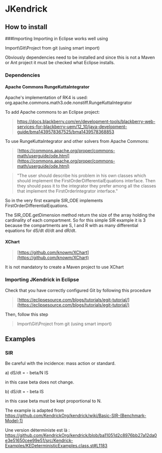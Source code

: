# JKendrick

## How to install
###Importing
Importing in Eclipse works well using 

Import\Git\Project from git (using smart import)

Obviously dependencies need to be installed and since this is not a Maven or Ant project it must be checked what Eclipse installs.

### Dependencies 

#### Apache Commons RungeKuttaIntegrator

Apache's implementation of RK4 is used: org.apache.commons.math3.ode.nonstiff.RungeKuttaIntegrator

To add Apache commons to an Eclipse project: 
>https://docs.blackberry.com/en/development-tools/blackberry-web-services-for-blackberry-uem/12_10/java-development-guide/bma1439578367525/bma1439578368853

To use RungeKuttaIntegrator and other solvers from Apache Commons: 
>[https://commons.apache.org/proper/commons-math/userguide/ode.html](https://commons.apache.org/proper/commons-math/userguide/ode.html)

>"The user should describe his problem in his own classes which should implement the FirstOrderDifferentialEquations interface.
 Then they should pass it to the integrator they prefer among all the classes that implement the FirstOrderIntegrator interface."
 
So in the very first example SIR_ODE implements FirstOrderDifferentialEquations.

The SIR_ODE.getDimension method return the size of the array holding the cardinality of each compartment.
So for this simple SIR example it is 3 because the compartments are  S, I and R with as many differential equations for dS/dt dI/dt and dR/dt.

#### XChart
>[https://github.com/knowm/XChart](https://github.com/knowm/XChart)

It is not mandatory to create a Maven project to use XChart

### Importing JKendrick in Eclipse
Check that you have correctly configured Git by following this procedure 
> [https://eclipsesource.com/blogs/tutorials/egit-tutorial/](https://eclipsesource.com/blogs/tutorials/egit-tutorial/)

Then, follow this step

> Import\Git\Project from git (using smart import)

## Examples

### SIR

Be careful with the incidence: mass action or  standard.

a) dS/dt = - beta/N IS

in this case beta does not change.

b) dS/dt = - beta IS 

in this case beta must be kept proportional to N.

The example is adapted from https://github.com/KendrickOrg/kendrick/wiki/Basic-SIR-(Benchmark-Model-1)

Une version déterministe est là : https://github.com/KendrickOrg/kendrick/blob/ba11051d2c8976bb27a12da0e3e51650cee99e51/src/Kendrick-Examples/KEDeterministicExamples.class.st#L1183


